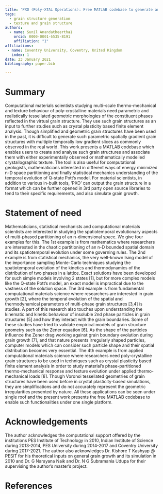 ```yaml
---
title: 'PXO (Poly-XTAL Operations): Free MATLAB codebase to generate and analyse complex 2D grain structures '
tags:
  - grain structure generation
  - texture and grain structure
authors:
  - name: Sunil Anandatheertha1
    orcid: 0000-0001-6535-8191
    affiliation: "1"
affiliations:
 - name: Coventry University, Coventry, United Kingdom
   index: 1
date: 23 January 2021
bibliography: paper.bib

---
```


# Summary

Computational materials scientists studying multi-scale thermo-mechanical and texture behaviour of poly-crystalline materials need parametric and realistically tessellated geometric morphologies of the constituent phases reflected in the virtual grain structure. They use such grain structures as an input to further studies such as crystal plasticity based finite element analysis. Though simplified and geometric grain structures have been used in the past, it is difficult to generate such parametric spatially gradient grain structures with multiple temporally low gradient slices as commonly observed in the real world. This work presents a MATLAB codebase which enables users to create and analyse such grain structures and associate them with either experimentally observed or mathematically modelled crystallographic texture. The tool is also useful for computational geologists, mathematicians interested in different ways of energy minimized n-D space partitioning and finally statistical mechanics understanding of the temporal evolution of Q-state Pott’s model. For material scientists, in addition to various in-built tools, ‘PXO’ can output the grain structure in a format which can be further opened in 3rd party open source libraries to tend to their specific requirements, and also simulate grain growth.

# Statement of need

Mathematicians, statistical mechanists and computational materials scientists are interested in studying the spatiotemporal evolutionary aspects of multi-phased partitioning of an n-dimensional space. We give four examples for this. The 1st example is from mathematics where researchers are interested in the chaotic partitioning of an n-D bounded spatial domain and its spatiotemporal evolution under some governing rules. The 2nd example is from statistical mechanics, the very well-known Ising model of the importance sampling Monte-Carlo techniques studying the spatiotemporal evolution of the kinetics and thermodynamics of the distribution of two phases in a lattice. Exact solutions have been developed for such simple models involving 2 states [1], but for more complex models like the Q-state Pott’s model, an exact model is impractical due to the vastness of the solution space. The 3rd  example is from fundamental computational materials science where researchers are interested in grain growth [2], where the temporal evolution of the spatial and thermodynamical parameters of multi-phase grain structures [3,4] is studies. A part of this research also touches upon understanding the kinematic and kinetic behaviour of insoluble 2nd phase particles in grain structures [5] and how they interact with the grain boundaries. Some of these studies have tried to validate empirical models of grain structure geometry such as the Zener equation [6]. As the shape of the particles influence the Zener drag working against grain boundary evolution during grain growth [7], and that nature presents irregularly shaped particles, computer models which can consider such particle shape and their spatial distribution becomes very essential. The 4th example is from applied computational materials science where researchers need poly-crystalline grain structures to be used in techniques such as crystal plasticity based finite element analysis in order to study material’s phase-partitioned thermo-mechanical response and texture evolution under applied thermo-mechanical loads [8]. Though Voronoi tessellated geometries of grain structures have been used before in crystal plasticity-based simulations, they are simplifications and do not accurately represent the geometric irregularities presented by nature. All these applications can be seen under single roof and the present work presents the free MATLAB codebase to enable such functionalities under one single platform.

# Acknowledgements

The author acknowledges the computational support offered by the institutions PES Institute of Technology in 2010, Indian Institute of Science during 2013-2014, PES University during 2014-2017 and Coventry University during 2017-2021. The author also acknowledges Dr. Kishore T Kashyap @ PESIT for his theoretical inputs on general grain growth and its simulation in 2010 and Dr. G Narayana Naik and Dr. N G Subramania Udupa for their supervising the author’s master’s project.

# References
